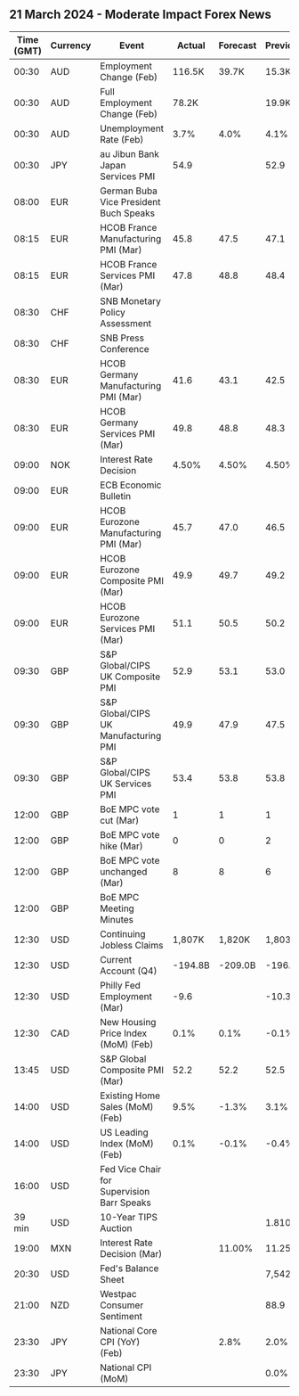 ## 21 March 2024 - Moderate Impact Forex News

| Time (GMT) | Currency | Event | Actual | Forecast | Previous |
|------|----------|-------|--------|----------|----------|
| 00:30 | AUD | Employment Change (Feb) | 116.5K | 39.7K | 15.3K |
| 00:30 | AUD | Full Employment Change (Feb) | 78.2K |  | 19.9K |
| 00:30 | AUD | Unemployment Rate (Feb) | 3.7% | 4.0% | 4.1% |
| 00:30 | JPY | au Jibun Bank Japan Services PMI | 54.9 |  | 52.9 |
| 08:00 | EUR | German Buba Vice President Buch Speaks |  |  |  |
| 08:15 | EUR | HCOB France Manufacturing PMI (Mar) | 45.8 | 47.5 | 47.1 |
| 08:15 | EUR | HCOB France Services PMI (Mar) | 47.8 | 48.8 | 48.4 |
| 08:30 | CHF | SNB Monetary Policy Assessment |  |  |  |
| 08:30 | CHF | SNB Press Conference |  |  |  |
| 08:30 | EUR | HCOB Germany Manufacturing PMI (Mar) | 41.6 | 43.1 | 42.5 |
| 08:30 | EUR | HCOB Germany Services PMI (Mar) | 49.8 | 48.8 | 48.3 |
| 09:00 | NOK | Interest Rate Decision | 4.50% | 4.50% | 4.50% |
| 09:00 | EUR | ECB Economic Bulletin |  |  |  |
| 09:00 | EUR | HCOB Eurozone Manufacturing PMI (Mar) | 45.7 | 47.0 | 46.5 |
| 09:00 | EUR | HCOB Eurozone Composite PMI (Mar) | 49.9 | 49.7 | 49.2 |
| 09:00 | EUR | HCOB Eurozone Services PMI (Mar) | 51.1 | 50.5 | 50.2 |
| 09:30 | GBP | S&P Global/CIPS UK Composite PMI | 52.9 | 53.1 | 53.0 |
| 09:30 | GBP | S&P Global/CIPS UK Manufacturing PMI | 49.9 | 47.9 | 47.5 |
| 09:30 | GBP | S&P Global/CIPS UK Services PMI | 53.4 | 53.8 | 53.8 |
| 12:00 | GBP | BoE MPC vote cut (Mar) | 1 | 1 | 1 |
| 12:00 | GBP | BoE MPC vote hike (Mar) | 0 | 0 | 2 |
| 12:00 | GBP | BoE MPC vote unchanged (Mar) | 8 | 8 | 6 |
| 12:00 | GBP | BoE MPC Meeting Minutes |  |  |  |
| 12:30 | USD | Continuing Jobless Claims | 1,807K | 1,820K | 1,803K |
| 12:30 | USD | Current Account (Q4) | -194.8B | -209.0B | -196.4B |
| 12:30 | USD | Philly Fed Employment (Mar) | -9.6 |  | -10.3 |
| 12:30 | CAD | New Housing Price Index (MoM) (Feb) | 0.1% | 0.1% | -0.1% |
| 13:45 | USD | S&P Global Composite PMI (Mar) | 52.2 | 52.2 | 52.5 |
| 14:00 | USD | Existing Home Sales (MoM) (Feb) | 9.5% | -1.3% | 3.1% |
| 14:00 | USD | US Leading Index (MoM) (Feb) | 0.1% | -0.1% | -0.4% |
| 16:00 | USD | Fed Vice Chair for Supervision Barr Speaks |  |  |  |
| 39 min | USD | 10-Year TIPS Auction |  |  | 1.810% |
| 19:00 | MXN | Interest Rate Decision (Mar) |  | 11.00% | 11.25% |
| 20:30 | USD | Fed's Balance Sheet |  |  | 7,542B |
| 21:00 | NZD | Westpac Consumer Sentiment |  |  | 88.9 |
| 23:30 | JPY | National Core CPI (YoY) (Feb) |  | 2.8% | 2.0% |
| 23:30 | JPY | National CPI (MoM) |  |  | 0.0% |

